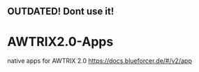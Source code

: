 ## OUTDATED! Dont use it!

# AWTRIX2.0-Apps
native apps for AWTRIX 2.0
https://docs.blueforcer.de/#/v2/app

